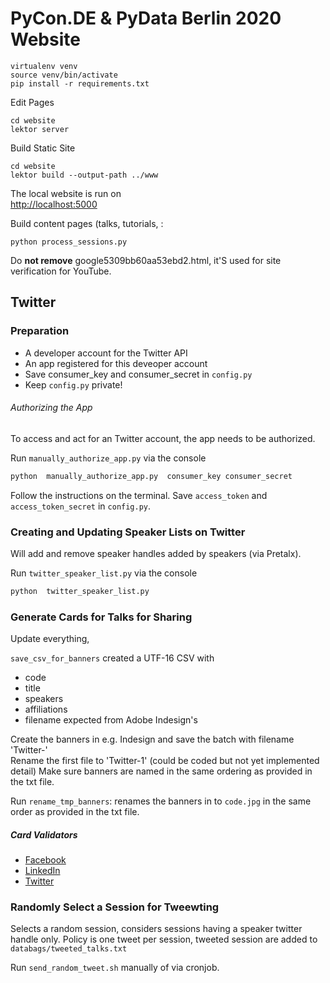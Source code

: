 PyCon.DE & PyData Berlin 2020 Website
================================


    virtualenv venv
    source venv/bin/activate
    pip install -r requirements.txt


Edit Pages

    cd website
    lektor server

Build Static Site
    
    cd website
    lektor build --output-path ../www
    
The local website is run on    
[http://localhost:5000](http://localhost:5000)


Build content pages (talks, tutorials, :


    python process_sessions.py
 

Do **not remove** google5309bb60aa53ebd2.html, it'S used for site verification for YouTube.

## Twitter

### Preparation
 - A developer account for the Twitter API
 - An app registered for this deveoper account
 - Save consumer_key and consumer_secret in `config.py`
 - Keep `config.py` private!
 
###### Authorizing the App

To access and act for an Twitter account, the app needs to be authorized.

Run `manually_authorize_app.py`  via the console

```bash
python  manually_authorize_app.py  consumer_key consumer_secret
```
Follow the instructions on the terminal.
Save `access_token` and `access_token_secret` in `config.py`.  

### Creating and Updating Speaker Lists on Twitter

Will add and remove speaker handles added by speakers (via Pretalx).

Run `twitter_speaker_list.py`  via the console

```bash
python  twitter_speaker_list.py
```


### Generate Cards for Talks for Sharing
 
Update everything,

`save_csv_for_banners` created a UTF-16 CSV with
- code
- title
- speakers
- affiliations
- filename expected from Adobe Indesign's

Create the banners in e.g. Indesign and save the batch with filename 'Twitter-'  
Rename the first file to 'Twitter-1' (could be coded but not yet implemented detail)
Make sure banners are named in the same ordering as provided in the txt file.

Run `rename_tmp_banners`: renames the banners in to `code.jpg` in the same order as provided in the txt file.

 
 ##### Card Validators
 - [Facebook]( https://developers.facebook.com/tools/debug/sharing/)
 - [LinkedIn]( https://www.linkedin.com/post-inspector/inspect/)  
 - [Twitter]( https://cards-dev.twitter.com/validator)


### Randomly Select a Session for Tweewting

Selects a random session, considers sessions having a speaker twitter handle only.
Policy is one tweet per session, tweeted session are added to `databags/tweeted_talks.txt`

Run `send_random_tweet.sh` manually of via cronjob.

